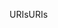 <span data-ttu-id="63a3c-101">URIs</span><span class="sxs-lookup"><span data-stu-id="63a3c-101">URIs</span></span>